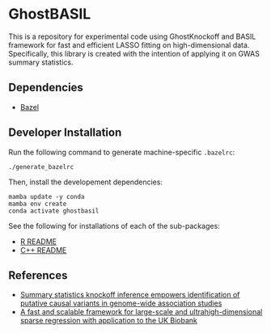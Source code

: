 # GhostBASIL

This is a repository for experimental code using GhostKnockoff and BASIL framework
for fast and efficient LASSO fitting on high-dimensional data.
Specifically, this library is created with the intention of applying it on GWAS summary statistics.

## Dependencies

- [Bazel](https://docs.bazel.build/versions/main/install.html)

## Developer Installation

Run the following command to generate machine-specific `.bazelrc`:
```
./generate_bazelrc
```

Then, install the developement dependencies:
```
mamba update -y conda
mamba env create
conda activate ghostbasil
```

See the following for installations of each of the sub-packages:
- [R README](R/README.md)
- [C++ README](ghostbasil/README.md)

## References

- [Summary statistics knockoff inference empowers identification of putative causal variants in genome-wide association studies](https://www.biorxiv.org/content/10.1101/2021.12.06.471440v1)
- [A fast and scalable framework for large-scale and ultrahigh-dimensional sparse regression with application to the UK Biobank](https://journals.plos.org/plosgenetics/article?id=10.1371/journal.pgen.1009141)
